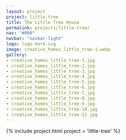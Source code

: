 ```yaml
---
layout: project
project: little-tree
title: The Little Tree House
permalink: projects/little-tree/
nav: "#000"
navbar: "navbar-light"
logo: logo-dark.svg
image: creative_homes_little_tree-1.webp
gallery:
- creative_homes_little_tree-1.jpg
- creative_homes_little_tree-2.jpg
- creative_homes_little_tree-3.jpg
- creative_homes_little_tree-4.jpg
- creative_homes_little_tree-5.jpg
- creative_homes_little_tree-6.jpg
- creative_homes_little_tree-7.jpg
- creative_homes_little_tree-8.jpg
- creative_homes_little_tree-9.jpg
- creative_homes_little_tree-10.jpg
- creative_homes_little_tree-11.jpg
---
```


{% include project.html project = 'little-tree' %}

